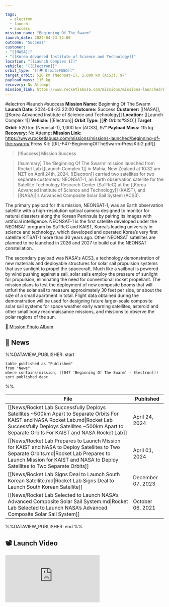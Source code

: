 ```yaml
---

tags:
  - electron
  - launch
  - success
mission_name: "Beginning Of The Swarm"
launch_date: 2024-04-23 22:00
outcome: "Success"
customer: 
- "[[NASA]]"
- "[[Korea Advanced Institute of Science and Technology]]"
location: "[[Launch Complex 1]]"
vehicle: "[[Electron]]"
orbit_type: "[[🌍 Orbits#SSO]]"
target_orbit: 520 km (Neonsat-1), 1,000 km (ACS3), 97°
payload_mass: 115 kg
recovery: No Attempt
mission_link: https://www.rocketlabusa.com/missions/missions-launched/beginning-of-the-swarm/
---
```


#electron #launch #success
**Mission Name:** Beginning Of The Swarm
**Launch Date:** 2024-04-23 22:00
**Outcome:** Success
**Customer:** [[NASA]], [[Korea Advanced Institute of Science and Technology]]
**Location:** [[Launch Complex 1]]
**Vehicle:** [[Electron]]
**Orbit Type:** [[🌍 Orbits#SSO]]
**Target Orbit:** 520 km (Neonsat-1), 1,000 km (ACS3), 97°
**Payload Mass:** 115 kg
**Recovery:** No Attempt
**Mission Link:** https://www.rocketlabusa.com/missions/missions-launched/beginning-of-the-swarm/
Press Kit: [[RL-F47-BeginningOfTheSwarm-PressKit-2.pdf]]

>[!Success] Mission Success

>[!summary]
The ‘Beginning Of The Swarm’ mission launched from Rocket Lab [[Launch Complex 1]] in Mahia, New Zealand at 10:32 am NZT on April 24th, 2024. [[Electron]] carried two satellites for two separate customers: NEONSAT-1, an Earth observation satellite for the Satellite Technology Research Center (SaTReC) at the [[Korea Advanced Institute of Science and Technology]] (KAIST), and [[NASA]]’s Advanced Composite Solar Sail System (ACS3).
>
The primary payload for this mission, NEONSAT-1, was an Earth observation satellite with a high-resolution optical camera designed to monitor for natural disasters along the Korean Peninsula by pairing its images with artificial intelligence. NEONSAT-1 is the first satellite developed under the NEONSAT program by SaTReC and KAIST, Korea’s leading university in science and technology, which developed and operated Korea’s very first satellite KITSAT-1 more than 30 years ago. Other NEONSAT satellites are planned to be launched in 2026 and 2027 to build out the NEONSAT constellation. 
>
The secondary payload was NASA's ACS3, a technology demonstration of new materials and deployable structures for solar sail propulsion systems that use sunlight to propel the spacecraft. Much like a sailboat is powered by wind pushing against a sail, solar sails employ the pressure of sunlight for propulsion, eliminating the need for conventional rocket propellant. The mission plans to test the deployment of new composite booms that will unfurl the solar sail to measure approximately 30 feet per side, or about the size of a small apartment in total. Flight data obtained during the demonstration will be used for designing future larger-scale composite solar sail systems for space weather early warning satellites, asteroid and other small body reconnaissance missions, and missions to observe the polar regions of the sun.
>
[📸 Mission Photo Album](https://www.flickr.com/photos/rocketlab/albums/72177720316422225/)

## 📰 News
%%DATAVIEW_PUBLISHER: start
```
table published as "Published"
from "News"
where contains(mission, [[047 'Beginning Of The Swarm' - Electron]])
sort published desc
```
%%

| File                                                                                                                                                                                                                               | Published         |
| ---------------------------------------------------------------------------------------------------------------------------------------------------------------------------------------------------------------------------------- | ----------------- |
| [[News/Rocket Lab Successfully Deploys Satellites ~500km Apart to Separate Orbits  For KAIST and NASA  Rocket Lab.md\|Rocket Lab Successfully Deploys Satellites ~500km Apart to Separate Orbits  For KAIST and NASA  Rocket Lab]] | April 24, 2024    |
| [[News/Rocket Lab Prepares to Launch Mission for KAIST and NASA to Deploy Satellites to Two Separate Orbits.md\|Rocket Lab Prepares to Launch Mission for KAIST and NASA to Deploy Satellites to Two Separate Orbits]]             | April 01, 2024    |
| [[News/Rocket Lab Signs Deal to Launch South Korean Satellite.md\|Rocket Lab Signs Deal to Launch South Korean Satellite]]                                                                                                         | December 07, 2023 |
| [[News/Rocket Lab Selected to Launch NASA’s Advanced Composite Solar Sail System.md\|Rocket Lab Selected to Launch NASA’s Advanced Composite Solar Sail System]]                                                                   | October 06, 2021  |

%%DATAVIEW_PUBLISHER: end %%

## 📽️ Launch Video

<div class="responsive-video">
<iframe src="https://www.youtube.com/embed/9izutzETw1U" title="Rocket Lab&#39;s Electron - Beginning Of The Swarm Mission" frameborder="0" allow="accelerometer; autoplay; clipboard-write; encrypted-media; gyroscope; picture-in-picture; web-share" referrerpolicy="strict-origin-when-cross-origin" allowfullscreen></iframe>     
</div>

